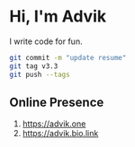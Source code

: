 # Hi, I'm Advik

I write code for fun.

```bash
git commit -m "update resume"
git tag v3.3
git push --tags
```

## Online Presence
1. https://advik.one
1. https://advik.bio.link
